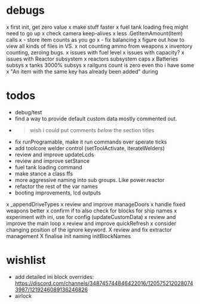 # debugs

x first init, get zero value
x make stuff faster
x fuel tank loading freq might need to go up
x check camera keep-alives
x less .GetItemAmount(Item) calls
x - store item counts as you go
x - fix balancing
x figure out how to view all kinds of files in VS.
x not counting ammo from weapons
x inventory counting, zeroing bugs.
x issues with fuel level
x issues with capacity?
x issues with Reactor subsystem
x reactors subsystem caps
x Batteries subsys
x tanks 3000% subsys
x railguns count is zero even tho i have some
x "An item with the same key has already been added" during 
 
# todos

- debug/test
- find a way to provide default custom data mostly commented out.
- > wish i could put comments *below* the section titles
- fix runProgramable, make it run commands over sperate ticks
- add toolcore welder control (setToolActivate, iterateWelders)
- review and improve updateLcds 
- review and improve setStance
- fuel tank loading command
- make stance a class ffs
- more aggressive naming into sub groups.  Like power.reactor
- refactor the rest of the var names
- booting improvements, lcd outputs

x _appendDriveTypes
x review and improve manageDoors
x handle fixed weapons better
x confirm if to also check for blocks for ship names
x experiment with ini, use for config (updateCustomData)
x review and improve the main loop
x review and improve quickRefresh
x consider changing position of the ignore keyword.
X review and fix extractor management
X finalise init naming initBlockNames

# wishlist

- add detailed ini block overrides: https://discord.com/channels/348745744846422016/1205752120280743987/1219246089136246826
- airlock 